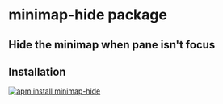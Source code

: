 # minimap-hide package

## Hide the minimap when pane isn't focus

## Installation

[![apm install minimap-hide](https://apm-badges.herokuapp.com/apm/minimap-hide.svg?theme=solarized-dark)](https://atom.io/packages/minimap-hide)
